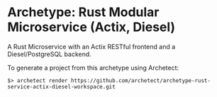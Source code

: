 # Archetype: Rust Modular Microservice (Actix, Diesel)

A Rust Microservice with an Actix RESTful frontend and a Diesel/PostgreSQL backend.

To generate a project from this archetype using Archetect:

    $> archetect render https://github.com/archetect/archetype-rust-service-actix-diesel-workspace.git
